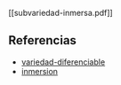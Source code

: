 [[subvariedad-inmersa.pdf]]

## Referencias
- [variedad-diferenciable](./variedad-diferenciable.md)
- [inmersion](./inmersion.md)

